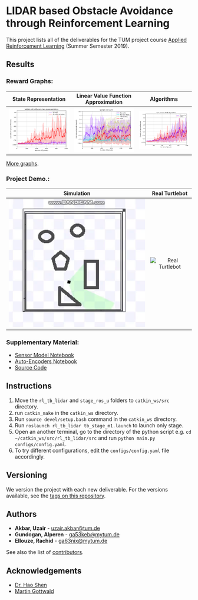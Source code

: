 # LIDAR based Obstacle Avoidance through Reinforcement Learning

This project lists all of the deliverables for the TUM project course [Applied Reinforcement Learning](https://www.ldv.ei.tum.de/en/lehre/applied-reinforcement-learning/) (Summer Semester 2019).

## Results
### Reward Graphs:
| State Representation    | Linear Value Function Approximation    | Algorithms    |
| :---------------------: | :------------------------------------: | :-----------: |
| ![State Representation](assets/reward_graphs/state_representation.svg) | ![Linear Value Function Approximation](assets/reward_graphs/lvfa.svg) | ![Algorithms](assets/reward_graphs/algorithms.svg) |
[More graphs](https://github.com/uzairakbar/rl-obstacle-avoidance/blob/master/assets/reward_graphs).

### Project Demo.:
| Simulation | Real Turtlebot |
| :---------------------: | :------------------------------------: |
| ![Simulation](assets/demo/simulation.gif) | ![Real Turtlebot](assets/demo/real_turtlebot.gif) |

### Supplementary Material:
* [Sensor Model Notebook](https://github.com/uzairakbar/rl-obstacle-avoidance/blob/master/src/rl_tb_lidar/src/utils/sensormodel/lidar_sensor_model.ipynb)
* [Auto-Encoders Notebook](https://github.com/uzairakbar/rl-obstacle-avoidance/blob/master/src/rl_tb_lidar/src/utils/autoencoders/vae_experiments.ipynb)
* [Source Code](https://github.com/uzairakbar/rl-obstacle-avoidance/blob/master/src/rl_tb_lidar/src)

## Instructions
1. Move the `rl_tb_lidar` and `stage_ros_u` folders to `catkin_ws/src` directory.
2. run `catkin_make` in the `catkin_ws` directory.
3. Run `source devel/setup.bash` command in the `catkin_ws` directory.
4. Run `roslaunch rl_tb_lidar tb_stage_m1.launch` to launch only stage.
5. Open an another terminal, go to the directory of the python script e.g. `cd ~/catkin_ws/src/rl_tb_lidar/src` and run `python main.py configs/config.yaml`.
5. To try different configurations, edit the `configs/config.yaml` file accordingly.

## Versioning

We version the project with each new deliverable. For the versions available, see the [tags on this repository](https://github.com/uzairakbar/rl-obstacle-avoidance/tags).

## Authors

* **Akbar, Uzair** - [uzair.akbar@tum.de](mailto:uzair.akbar@tum.de)
* **Gundogan, Alperen** - [ga53keb@mytum.de](mailto:ga53keb@mytum.de)
* **Ellouze, Rachid** - [ga63nix@mytum.de](mailto:ga63nix@mytum.de)

See also the list of [contributors](https://github.com/uzairakbar/rl-obstacle-avoidance/graphs/contributors).

## Acknowledgements

* [Dr. Hao Shen](http://www.gol.ei.tum.de/index.php?id=15)
* [Martin Gottwald](http://www.ldv.ei.tum.de/?id=380)
